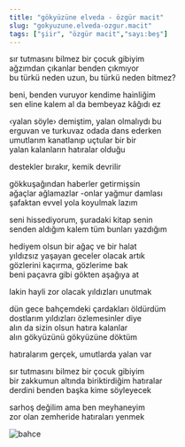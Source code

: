 ```yaml
---
title: "gökyüzüne elveda - özgür macit"
slug: "gokyuzune.elveda-ozgur.macit"
tags: ["şiir", "özgür macit","sayı:beş"]
---
```


sır tutmasını bilmez bir çocuk gibiyim  
ağzımdan çıkanlar benden çıkmıyor\
bu türkü neden uzun, bu türkü neden bitmez?

beni, benden vuruyor kendime hainliğim\
sen eline kalem al da bembeyaz kâğıdı ez

‹yalan söyle› demiştim, yalan olmalıydı bu\
erguvan ve turkuvaz odada dans ederken\
umutlarım kanatlanıp uçtular bir bir\
yalan kalanların hatıralar olduğu

destekler bırakır, kemik devrilir

gökkuşağından haberler getirmişsin\
ağaçlar ağlamazlar -onlar yağmur damlası\
şafaktan evvel yola koyulmak lazım

seni hissediyorum, şuradaki kitap senin\
senden aldığım kalem tüm bunları yazdığım

hediyem olsun bir ağaç ve bir halat\
yıldızsız yaşayan geceler olacak artık\
gözlerini kaçırma, gözlerime bak\
beni paçavra gibi gökten aşağıya at

lakin hayli zor olacak yıldızları unutmak

dün gece bahçemdeki çardakları öldürdüm\
dostlarım yıldızları özlemesinler diye\
alın da sizin olsun hatıra kalanlar\
alın gökyüzünü gökyüzüne döktüm

hatıralarım gerçek, umutlarda yalan var

sır tutmasını bilmez bir çocuk gibiyim\
bir zakkumun altında biriktirdiğim hatıralar\
derdini benden başka kime söyleyecek

sarhoş değilim ama ben meyhaneyim\
zor olan zemheride hatıraları yenmek



![bahce](/img/bahce.jpg)

